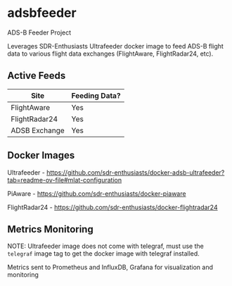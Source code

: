 # adsbfeeder
ADS-B Feeder Project

Leverages SDR-Enthusiasts Ultrafeeder docker image to feed ADS-B flight data to various flight data exchanges (FlightAware, FlightRadar24, etc). 

## Active Feeds
| Site          | Feeding Data? |
| ------------- | ------------- | 
| FlightAware   | Yes           |
| FlightRadar24 | Yes           |
| ADSB Exchange | Yes           |

## Docker Images
Ultrafeeder - https://github.com/sdr-enthusiasts/docker-adsb-ultrafeeder?tab=readme-ov-file#mlat-configuration

PiAware - https://github.com/sdr-enthusiasts/docker-piaware

FlightRadar24 - https://github.com/sdr-enthusiasts/docker-flightradar24

## Metrics Monitoring

NOTE: Ultrafeeder image does not come with telegraf, must use the `telegraf` image tag to get the docker image with telegraf installed.

Metrics sent to Prometheus and InfluxDB, Grafana for visualization and monitoring